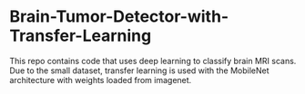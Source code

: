 # Brain-Tumor-Detector-with-Transfer-Learning
This repo contains code that uses deep learning to classify brain MRI scans. Due to the small dataset, transfer learning is used with the MobileNet architecture with weights loaded from imagenet.
